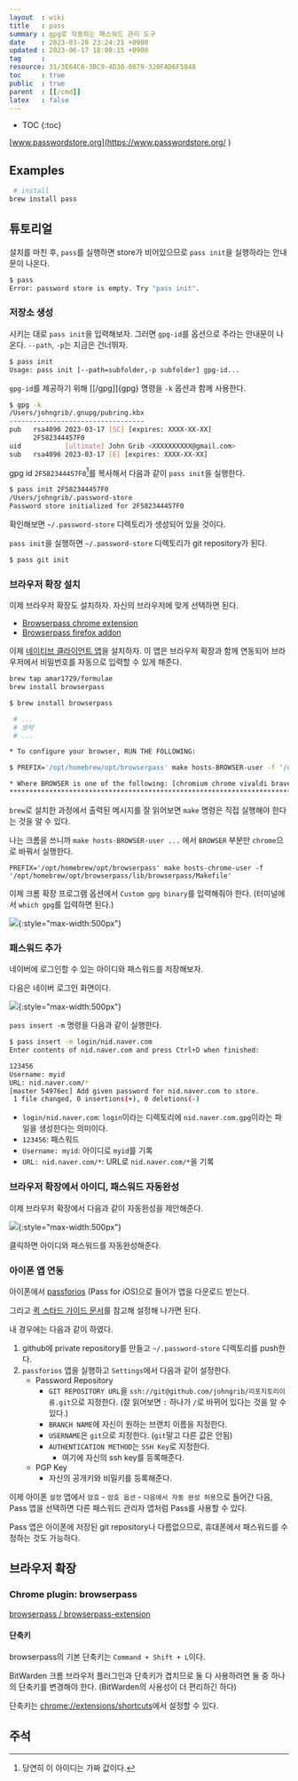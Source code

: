 ```yaml
---
layout  : wiki
title   : pass
summary : gpg로 작동하는 패스워드 관리 도구
date    : 2023-03-28 23:24:21 +0900
updated : 2023-06-17 18:00:15 +0900
tag     : 
resource: 31/3E64C6-3BC9-4D30-8679-320FAD6F5848
toc     : true
public  : true
parent  : [[/cmd]]
latex   : false
---
```

* TOC
{:toc}


[www.passwordstore.org](https://www.passwordstore.org/ )

## Examples

```bash
 # install
brew install pass
```

## 튜토리얼

설치를 마친 후, `pass`를 실행하면 store가 비어있으므로 `pass init`을 실행하라는 안내문이 나온다.

```bash
$ pass
Error: password store is empty. Try "pass init".
```

### 저장소 생성

시키는 대로 `pass init`을 입력해보자. 그러면 `gpg-id`를 옵션으로 주라는 안내문이 나온다. `--path`, `-p`는 지금은 건너뛰자.

```bash
$ pass init
Usage: pass init [--path=subfolder,-p subfolder] gpg-id...
```

`gpg-id`를 제공하기 위해 [[/gpg]]{gpg} 명령을 `-k` 옵션과 함께 사용한다.

```bash
$ gpg -k
/Users/johngrib/.gnupg/pubring.kbx
----------------------------------
pub   rsa4096 2023-03-17 [SC] [expires: XXXX-XX-XX]
      2F582344457F0
uid           [ultimate] John Grib <XXXXXXXXXX@gmail.com>
sub   rsa4096 2023-03-17 [E] [expires: XXXX-XX-XX]
```

gpg id `2F582344457F0`[^fake-gpg-id]를 복사해서 다음과 같이 `pass init`을 실행한다.

```bash
$ pass init 2F582344457F0
/Users/johngrib/.password-store
Password store initialized for 2F582344457F0
```

확인해보면 `~/.password-store` 디렉토리가 생성되어 있을 것이다.

`pass init`을 실행하면 `~/.password-store` 디렉토리가 git repository가 된다.

```bash
$ pass git init
```

### 브라우저 확장 설치

이제 브라우저 확장도 설치하자. 자신의 브라우저에 맞게 선택하면 된다.

- [Browserpass chrome extension]( https://chrome.google.com/webstore/detail/browserpass/naepdomgkenhinolocfifgehidddafch/related )
- [Browserpass firefox addon]( https://addons.mozilla.org/en-US/firefox/addon/browserpass-ce/ )

이제 [네이티브 클라이언트 앱](https://github.com/browserpass/browserpass-native )을 설치하자.
이 앱은 브라우저 확장과 함께 연동되어 브라우저에서 비밀번호를 자동으로 입력할 수 있게 해준다.

```bash
brew tap amar1729/formulae
brew install browserpass
```

```bash
$ brew install browserpass

 # ...
 # 생략
 # ...

* To configure your browser, RUN THE FOLLOWING:

$ PREFIX='/opt/homebrew/opt/browserpass' make hosts-BROWSER-user -f '/opt/homebrew/opt/browserpass/lib/browserpass/Makefile'

* Where BROWSER is one of the following: [chromium chrome vivaldi brave firefox]
********************************************************************************
```

`brew`로 설치한 과정에서 출력된 메시지를 잘 읽어보면 `make` 명령은 직접 실행해야 한다는 것을 알 수 있다.

나는 크롬을 쓰니까 `make hosts-BROWSER-user ...` 에서 `BROWSER` 부분만 `chrome`으로 바꿔서 실행한다.

```
PREFIX='/opt/homebrew/opt/browserpass' make hosts-chrome-user -f '/opt/homebrew/opt/browserpass/lib/browserpass/Makefile'
```

이제 크롬 확장 프로그램 옵션에서 `Custom gpg binary`를 입력해줘야 한다. (터미널에서 `which gpg`를 입력하면 된다.)

![]( /resource/31/3E64C6-3BC9-4D30-8679-320FAD6F5848/extension-config.png ){:style="max-width:500px"}

### 패스워드 추가

네이버에 로그인할 수 있는 아이디와 패스워드를 저장해보자.

다음은 네이버 로그인 화면이다.

![]( /resource/31/3E64C6-3BC9-4D30-8679-320FAD6F5848/naver.png ){:style="max-width:500px"}

`pass insert -m` 명령을 다음과 같이 실행한다.

```bash
$ pass insert -m login/nid.naver.com
Enter contents of nid.naver.com and press Ctrl+D when finished:

123456
Username: myid
URL: nid.naver.com/*
[master 54976ec] Add given password for nid.naver.com to store.
 1 file changed, 0 insertions(+), 0 deletions(-)
```

- `login/nid.naver.com`: `login`이라는 디렉토리에 `nid.naver.com.gpg`이라는 파일을 생성한다는 의미이다.
- `123456`: 패스워드
- `Username: myid`: 아이디로 `myid`를 기록
- `URL: nid.naver.com/*`: URL로 `nid.naver.com/*`을 기록

### 브라우저 확장에서 아이디, 패스워드 자동완성

이제 브라우저 확장에서 다음과 같이 자동완성을 제안해준다.

![]( /resource/31/3E64C6-3BC9-4D30-8679-320FAD6F5848/naver-list.png ){:style="max-width:500px"}

클릭하면 아이디와 패스워드를 자동완성해준다.

### 아이폰 앱 연동

아이폰에서 [passforios]( https://mssun.github.io/passforios/ ) (Pass for iOS)으로 들어가 앱을 다운로드 받는다.

그리고 [퀵 스타드 가이드 문서]( https://github.com/mssun/passforios/wiki#quick-start-guide-for-pass-for-ios )를 참고해 설정해 나가면 된다.

내 경우에는 다음과 같이 하였다.

1. github에 private repository를 만들고 `~/.password-store` 디렉토리를 push한다.
2. `passforios` 앱을 실행하고 `Settings`에서 다음과 같이 설정한다.
    - Password Repository
        - `GIT REPOSITORY URL`을 `ssh://git@github.com/johngrib/리포지토리이름.git`으로 지정한다. (잘 읽어보면 `:` 하나가 `/`로 바뀌어 있다는 것을 알 수 있다.)
        - `BRANCH NAME`에 자신이 원하는 브랜치 이름을 지정한다.
        - `USERNAME`은 `git`으로 지정한다. (`git`말고 다른 값은 안됨)
        - `AUTHENTICATION METHOD`는 `SSH Key`로 지정한다.
            - 여기에 자신의 ssh key를 등록해준다.
    - PGP Key
        - 자신의 공개키와 비밀키를 등록해준다.

이제 아이폰 `설정` 앱에서 `암호` - `암호 옵션` - `다음에서 자동 완성 허용`으로 들어간 다음, Pass 앱을 선택하면 다른 패스워드 관리자 앱처럼 Pass를 사용할 수 있다.

Pass 앱은 아이폰에 저장된 git repository나 다름없으므로, 휴대폰에서 패스워드를 수정하는 것도 가능하다.

## 브라우저 확장

### Chrome plugin: browserpass

[browserpass / browserpass-extension](https://github.com/browserpass/browserpass-extension )

#### 단축키

browserpass의 기본 단축키는 `Command + Shift + L`이다.

BitWarden 크롬 브라우저 플러그인과 단축키가 겹치므로 둘 다 사용하려면 둘 중 하나의 단축키를 변경해야 한다. (BitWarden의 사용성이 더 편리하긴 하다)

단축키는 [chrome://extensions/shortcuts]( chrome://extensions/shortcuts )에서 설정할 수 있다.

## 주석

[^fake-gpg-id]: 당연히 이 아이디는 가짜 값이다.

